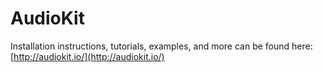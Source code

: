 AudioKit
========

Installation instructions, tutorials, examples, and more can be found here: [http://audiokit.io/](http://audiokit.io/)
